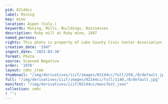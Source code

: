 ```yaml
---
pid: 02144cc
label: Mining
key: mine
location: Aspen (Colo.)
keywords: Mining, Mills, Buildings, Businesses
description: Ruby mill at Ruby mine, 1947
named_persons: 
rights: This photo is property of Lake County Civic Center Association.
creation_date: '1947'
ingest_date: '2021-03-30'
format: Photo
source: Scanned Negative
order: '1976'
layout: cmhc_item
thumbnail: "/img/derivatives/iiif/images/02144cc/full/250,/0/default.jpg"
full: "/img/derivatives/iiif/images/02144cc/full/1140,/0/default.jpg"
manifest: "/img/derivatives/iiif/02144cc/manifest.json"
collection: cmhc
! '': 
---
```


